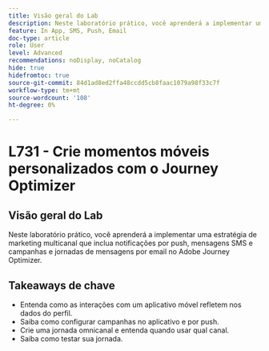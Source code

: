 ```yaml
---
title: Visão geral do Lab
description: Neste laboratório prático, você aprenderá a implementar uma estratégia de marketing multicanal que inclua notificações por push, mensagens SMS e campanhas e jornadas de mensagens por email no Adobe Journey Optimizer.
feature: In App, SMS, Push, Email
doc-type: article
role: User
level: Advanced
recommendations: noDisplay, noCatalog
hide: true
hidefromtoc: true
source-git-commit: 84d1ad8ed2ffa48ccdd5cb8faac1079a98f33c7f
workflow-type: tm+mt
source-wordcount: '108'
ht-degree: 0%

---
```



# L731 - Crie momentos móveis personalizados com o Journey Optimizer

## Visão geral do Lab
Neste laboratório prático, você aprenderá a implementar uma estratégia de marketing multicanal que inclua notificações por push, mensagens SMS e campanhas e jornadas de mensagens por email no Adobe Journey Optimizer.

## Takeaways de chave

* Entenda como as interações com um aplicativo móvel refletem nos dados do perfil.
* Saiba como configurar campanhas no aplicativo e por push.
* Crie uma jornada omnicanal e entenda quando usar qual canal.
* Saiba como testar sua jornada.
